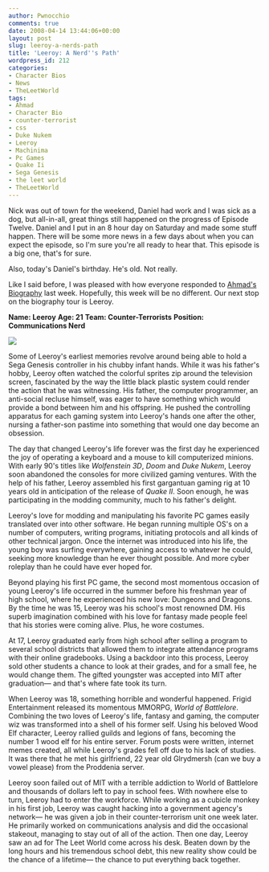 ```yaml
---
author: Pwnocchio
comments: true
date: 2008-04-14 13:44:06+00:00
layout: post
slug: leeroy-a-nerds-path
title: 'Leeroy: A Nerd''s Path'
wordpress_id: 212
categories:
- Character Bios
- News
- TheLeetWorld
tags:
- Ahmad
- Character Bio
- counter-terrorist
- css
- Duke Nukem
- Leeroy
- Machinima
- Pc Games
- Quake Ii
- Sega Genesis
- the leet world
- TheLeetWorld
---
```


Nick was out of town for the weekend, Daniel had work and I was sick as a dog, but all-in-all, great things still happened on the progress of Episode Twelve. Daniel and I put in an 8 hour day on Saturday and made some stuff happen. There will be some more news in a few days about when you can expect the episode, so I'm sure you're all ready to hear that. This episode is a big one, that's for sure.

Also, today's Daniel's birthday. He's old. Not really.

Like I said before, I was pleased with how everyone responded to [Ahmad's Biography](http://www.smoothfewfilms.com/2008/04/08/ahmad-a-noobs-story/) last week. Hopefully, this week will be no different. Our next stop on the biography tour is Leeroy.

<!-- more -->

**Name: Leeroy**
**Age: 21**
**Team: Counter-Terrorists**
**Position: Communications Nerd**

![](http://www.smoothfewfilms.com/images/leeroy.jpg)

Some of Leeroy's earliest memories revolve around being able to hold a Sega Genesis controller in his chubby infant hands. While it was his father's hobby, Leeroy often watched the colorful sprites zip around the television screen, fascinated by the way the little black plastic system could render the action that he was witnessing. His father, the computer programmer, an anti-social recluse himself, was eager to have something which would provide a bond between him and his offspring. He pushed the controlling apparatus for each gaming system into Leeroy's hands one after the other, nursing a father-son pastime into something that would one day become an obsession.

The day that changed Leeroy's life forever was the first day he experienced the joy of operating a keyboard and a mouse to kill computerized minions. With early 90's titles like _Wolfenstein 3D_, _Doom_ and _Duke Nukem_, Leeroy soon abandoned the consoles for more civilized gaming ventures. With the help of his father, Leeroy assembled his first gargantuan gaming rig at 10 years old in anticipation of the release of _Quake II_. Soon enough, he was participating in the modding community, much to his father's delight.

Leeroy's love for modding and manipulating his favorite PC games easily translated over into other software. He began running multiple OS's on a number of computers, writing programs, initiating protocols and all kinds of other technical jargon. Once the internet was introduced into his life, the young boy was surfing everywhere, gaining access to whatever he could, seeking more knowledge than he ever thought possible. And more cyber roleplay than he could have ever hoped for.

Beyond playing his first PC game, the second most momentous occasion of young Leeroy's life occurred in the summer before his freshman year of high school, where he experienced his new love: Dungeons and Dragons. By the time he was 15, Leeroy was his school's most renowned DM. His superb imagination combined with his love for fantasy made people feel that his stories were coming alive. Plus, he wore costumes.

At 17, Leeroy graduated early from high school after selling a program to several school districts that allowed them to integrate attendance programs with their online gradebooks. Using a backdoor into this process, Leeroy sold other students a chance to look at their grades, and for a small fee, he would change them. The gifted youngster was accepted into MIT after graduation— and that's where fate took its turn.

When Leeroy was 18, something horrible and wonderful happened. Frigid Entertainment released its momentous MMORPG, _World of Battlelore_. Combining the two loves of Leeroy's life, fantasy and gaming, the computer wiz was transformed into a shell of his former self. Using his beloved Wood Elf character, Leeroy rallied guilds and legions of fans, becoming the number 1 wood elf for his entire server. Forum posts were written, internet memes created, all while Leeroy's grades fell off due to his lack of studies. It was there that he met his girlfriend, 22 year old Glrydmersh (can we buy a vowel please) from the Proddenia server.

Leeroy soon failed out of MIT with a terrible addiction to World of Battlelore and thousands of dollars left to pay in school fees. With nowhere else to turn, Leeroy had to enter the workforce. While working as a cubicle monkey in his first job, Leeroy was caught hacking into a government agency's network— he was given a job in their counter-terrorism unit one week later. He primarily worked on communications analysis and did the occasional stakeout, managing to stay out of all of the action. Then one day, Leeroy saw an ad for The Leet World come across his desk. Beaten down by the long hours and his tremendous school debt, this new reality show could be the chance of a lifetime— the chance to put everything back together.
